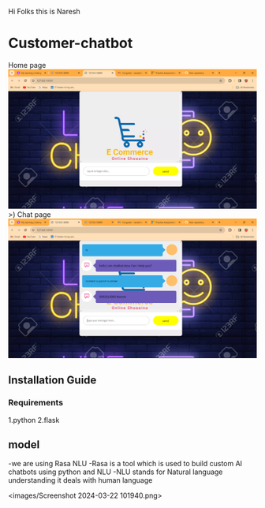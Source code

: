 Hi Folks this is Naresh 

# Customer-chatbot


Home page![alt text](<images/Screenshot 2024-03-22 102028.png>)>)
Chat page![alt text](<images/Screenshot 2024-03-22 101940.png>)


## Installation Guide

### Requirements
1.python
2.flask

## model
-we are using Rasa NLU
-Rasa is a tool which is used to build custom AI chatbots using python and NLU
-NLU stands for Natural language understanding it deals with human language

<images/Screenshot 2024-03-22 101940.png>
